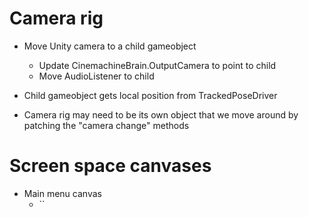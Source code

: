 ﻿# Camera rig
- Move Unity camera to a child gameobject
  - Update CinemachineBrain.OutputCamera to point to child
  - Move AudioListener to child
- Child gameobject gets local position from TrackedPoseDriver


- Camera rig may need to be its own object that we move around by patching the "camera change" methods

# Screen space canvases

- Main menu canvas
  - ``